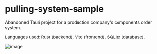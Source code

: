 # pulling-system-sample
Abandoned Tauri project for a production company's components order system.

Languages used: Rust (backend), Vite (frontend), SQLite (database).

![image](https://github.com/user-attachments/assets/1548aabe-0010-4433-bc74-5c99bd64f8ea)
